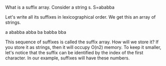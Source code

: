What is a suffix array.
Consider a string s.
S=ababba

Let's write all its suffixes in lexicographical order. We get this an array of strings.

a
ababba
abba
ba
babba
bba

This sequence of suffixes is called the suffix array. How will we store it? 
If you store it as strings, then it will occupy O(n2) memory. To keep it smaller,
let's notice that the suffix can be identified by the index of the first character.
In our example, suffixes will have these numbers.
